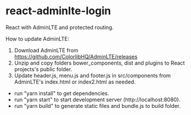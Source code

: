 # react-adminlte-login
React with AdminLTE and protected routing.

How to update AdminLTE:
1. Download AdminLTE  from https://github.com/ColorlibHQ/AdminLTE/releases
2. Unzip and copy folders bower_components, dist and plugins to React projects's public folder.
3. Update header.js, menu.js and footer.js in src/components from AdminLTE's index.html or index2.html as needed.

- run "yarn install" to get dependencies.
- run "yarn start" to start development server (http://localhost:8080).
- run "yarn build" to generate static files and bundle.js to build folder. 
